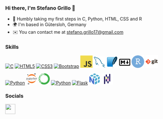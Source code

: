 ### Hi there, I'm Stefano Grillo 👋

* 🌱 Humbly taking my first steps in C, Python, HTML, CSS and R
* 🌍 I'm based in Gütersloh, Germany
* ✉️ You can contact me at [stefano.grillo17@gmail.com](mailto:stefano.grillo17@gmail.com)

### Skills

<p align="left">
<a href="https://learn.microsoft.com/en-us/cpp/c-language/?view=msvc-170" target="_blank" rel="noreferrer" title="C"><img src="https://raw.githubusercontent.com/danielcranney/readme-generator/main/public/icons/skills/c-colored.svg" width="36" height="36" alt="C" /></a>
<a href="https://developer.mozilla.org/en-US/docs/Glossary/HTML5" target="_blank" rel="noreferrer" title="HTML"><img src="https://raw.githubusercontent.com/danielcranney/readme-generator/main/public/icons/skills/html5-colored.svg" width="36" height="36" alt="HTML5" /></a>
<a href="https://www.w3.org/TR/CSS/#css" target="_blank" rel="noreferrer" title="CSS"><img src="https://raw.githubusercontent.com/danielcranney/readme-generator/main/public/icons/skills/css3-colored.svg" width="36" height="36" alt="CSS3" /></a>
<a href="https://getbootstrap.com/" target="_blank" rel="noreferrer" title="Bootstrap"><img src="https://raw.githubusercontent.com/danielcranney/readme-generator/main/public/icons/skills/bootstrap-colored.svg" width="36" height="36" alt="Bootstrap" /></a>
<a href="https://www.javascript.com/" target="_blank" rel="noreferrer"><img src="https://github.com/devicons/devicon/blob/master/icons/javascript/javascript-original.svg" title="JavaScript" alt="JavaScript" width="40" height="40"/></a>
<a href="https://www.mysql.com/it/" target="_blank" rel="noreferrer" title="MySQL"><img src="https://github.com/devicons/devicon/blob/1119b9f84c0290e0f0b38982099a2bd027a48bf1/icons/mysql/mysql-plain.svg" width="36" height="36" alt="MySQL" /></a>
<a href="https://www.sqlite.org/index.html" target="_blank" rel="noreferrer" title="SQLite"><img src="https://github.com/devicons/devicon/blob/1119b9f84c0290e0f0b38982099a2bd027a48bf1/icons/sqlite/sqlite-original.svg" width="36" height="36" alt="MySQL" /></a>
<a href="https://www.markdownguide.org/" target="_blank" rel="noreferrer" title="Markdown"><img src="https://github.com/devicons/devicon/blob/1119b9f84c0290e0f0b38982099a2bd027a48bf1/icons/markdown/markdown-original.svg" width="36" height="36" alt="Markdown"/></a>
<a href="https://www.r-project.org/" target="_blank" rel="noreferrer"><img src="https://github.com/devicons/devicon/blob/master/icons/rstudio/rstudio-original.svg" title="Rstudio" alt="Rstudio" width="40" height="40"/></a>
<a href="https://git-scm.com/" target="_blank" rel="noreferrer"><img src="https://github.com/devicons/devicon/blob/master/icons/git/git-original-wordmark.svg" title="Git" **alt="Git" width="40" height="40"/></a>
  
<a href="https://www.python.org/" target="_blank" rel="noreferrer" title="Python"><img src="https://raw.githubusercontent.com/danielcranney/readme-generator/main/public/icons/skills/python-colored.svg" width="36" height="36" alt="Python" /></a>
<a href="https://jupyter.org/" target="_blank" rel="noreferrer" title="(Python) Jupiter"><img src="https://github.com/devicons/devicon/blob/1119b9f84c0290e0f0b38982099a2bd027a48bf1/icons/jupyter/jupyter-original-wordmark.svg" width="36" height="36" alt="Python" /></a>
<a href="https://www.anaconda.com/" target="_blank" rel="noreferrer" title="(Python) Anaconda"><img src="https://github.com/devicons/devicon/blob/1119b9f84c0290e0f0b38982099a2bd027a48bf1/icons/anaconda/anaconda-original.svg" width="36" height="36" alt="Anaconda" /></a>
<a href="https://jinja.palletsprojects.com/en/3.1.x/" target="_blank" rel="noreferrer" title="(Python) Jinja"><img src="https://jinja.palletsprojects.com/en/2.9.x/_static/jinja-logo-sidebar.png" width="36" height="36" alt="Python" /></a>
<a href="https://flask.palletsprojects.com/en/2.0.x/" target="_blank" rel="noreferrer" title="(Python) Flask"><img src="https://raw.githubusercontent.com/danielcranney/readme-generator/main/public/icons/skills/flask-colored.svg" width="36" height="36" alt="Flask" /></a>
<a href="https://numpy.org/" target="_blank" rel="noreferrer" title="(Python) NumPy"><img src="https://github.com/devicons/devicon/blob/1119b9f84c0290e0f0b38982099a2bd027a48bf1/icons/numpy/numpy-original.svg" width="36" height="36" alt="Flask" /></a>
<a href="https://pandas.pydata.org/" target="_blank" rel="noreferrer" title="(Python) Pandas"><img src="https://github.com/devicons/devicon/blob/1119b9f84c0290e0f0b38982099a2bd027a48bf1/icons/pandas/pandas-original.svg" width="36" height="36" alt="Flask" /></a>
</p>

                    
### Socials
               
<p align="left">
<a href="https://www.linkedin.com/in/stefano-grillo-868038148/" target="_blank" rel="noreferrer"><img src="https://raw.githubusercontent.com/danielcranney/readme-generator/main/public/icons/socials/linkedin.svg" width="32" height="32" /></a>
</p>
                    


<!--

https://www.profileme.dev/

**stefanogrillo/stefanogrillo** is a ✨ _special_ ✨ repository because its `README.md` (this file) appears on your GitHub profile.

[![Top Langs](https://github-readme-stats.vercel.app/api/top-langs/?username=stefanogrillo&layout=compact&theme=graywhite)]()

[![My GitHub Stats](https://github-readme-stats.vercel.app/api/?username=stefanogrillo&hide=contribs,prs&count_private=true&theme=graywhite&showicons=true)]()

Here are some ideas to get you started:

- 🔭 I’m currently working on ...
- 🌱 I’m currently learning ...
- 👯 I’m looking to collaborate on ...
- 🤔 I’m looking for help with ...
- 💬 Ask me about ...
- 📫 How to reach me: ...
- 😄 Pronouns: ...
- ⚡ Fun fact: ...

-->
